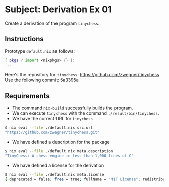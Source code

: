 # Subject: Derivation Ex 01

Create a derivation of the program `tinychess`.

## Instructions

Prototype `default.nix` as follows:

```nix
{ pkgs ? import <nixpkgs> {} }:
...
```

Here's the repository for `tinychess`: https://github.com/zwegner/tinychess
Use the following commit: 5a3395a

## Requirements

- The command `nix-build` successfully builds the program.
- We can execute `tinychess` with the command `./result/bin/tinychess`.
- We have the correct URL for `tinychess`

```bash
$ nix eval --file ./default.nix src.url
"https://github.com/zwegner/tinychess.git"
```

- We have defined a description for the package

```bash
$ nix eval --file ./default.nix meta.description
"TinyChess: A chess engine in less than 1,000 lines of C"
```

- We have defined a license for the derivation

```bash
$ nix eval --file ./default.nix meta.license
{ deprecated = false; free = true; fullName = "MIT License"; redistributable = true; shortName = "mit"; spdxId = "MIT"; url = "https://spdx.org/licenses/MIT.html"; }
```
